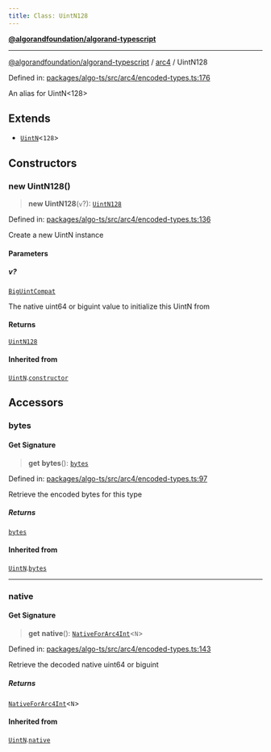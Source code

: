 ```yaml
---
title: Class: UintN128
---
```


[**@algorandfoundation/algorand-typescript**](../../README)

***

[@algorandfoundation/algorand-typescript](../../README) / [arc4](../README) / UintN128



Defined in: [packages/algo-ts/src/arc4/encoded-types.ts:176](https://github.com/algorandfoundation/puya-ts/blob/main/packages/algo-ts/src/arc4/encoded-types.ts#L176)

An alias for UintN<128>

## Extends

- [`UintN`](UintN)\<`128`\>

## Constructors

### new UintN128()

> **new UintN128**(`v`?): [`UintN128`](UintN128)

Defined in: [packages/algo-ts/src/arc4/encoded-types.ts:136](https://github.com/algorandfoundation/puya-ts/blob/main/packages/algo-ts/src/arc4/encoded-types.ts#L136)

Create a new UintN instance

#### Parameters

##### v?

[`BigUintCompat`](../../index/type-aliases/BigUintCompat)

The native uint64 or biguint value to initialize this UintN from

#### Returns

[`UintN128`](UintN128)

#### Inherited from

[`UintN`](UintN).[`constructor`](UintN#constructors)

## Accessors

### bytes

#### Get Signature

> **get** **bytes**(): [`bytes`](../../index/type-aliases/bytes)

Defined in: [packages/algo-ts/src/arc4/encoded-types.ts:97](https://github.com/algorandfoundation/puya-ts/blob/main/packages/algo-ts/src/arc4/encoded-types.ts#L97)

Retrieve the encoded bytes for this type

##### Returns

[`bytes`](../../index/type-aliases/bytes)

#### Inherited from

[`UintN`](UintN).[`bytes`](UintN#bytes)

***

### native

#### Get Signature

> **get** **native**(): [`NativeForArc4Int`](../-internal-/type-aliases/NativeForArc4Int)\<`N`\>

Defined in: [packages/algo-ts/src/arc4/encoded-types.ts:143](https://github.com/algorandfoundation/puya-ts/blob/main/packages/algo-ts/src/arc4/encoded-types.ts#L143)

Retrieve the decoded native uint64 or biguint

##### Returns

[`NativeForArc4Int`](../-internal-/type-aliases/NativeForArc4Int)\<`N`\>

#### Inherited from

[`UintN`](UintN).[`native`](UintN#native)